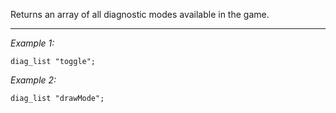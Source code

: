 Returns an array of all diagnostic modes available in the game.


---
*Example 1:*
```sqf
diag_list "toggle";
```

*Example 2:*
```sqf
diag_list "drawMode";
```